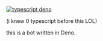[![typescript deno](https://github-readme-stats.vercel.app/api/top-langs/?username=arc-zen&langs_count=5&theme=tokyonight)]()

(i knew 0 typescript before this LOL)

this is a bot written in Deno.
